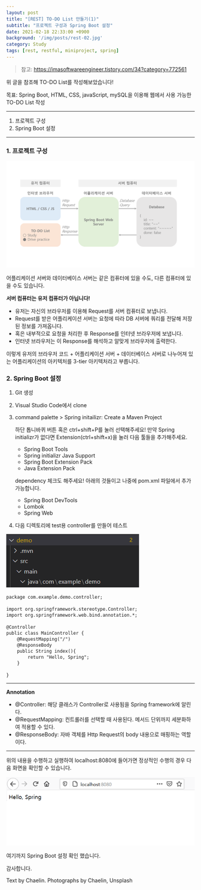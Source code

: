 ```yaml
---
layout: post
title: "[REST] TO-DO List 만들기(1)"
subtitle: "프로젝트 구성과 Spring Boot 설정"
date: 2021-02-18 22:33:00 +0900
background: '/img/posts/rest-02.jpg'
category: Study
tags: [rest, restful, miniproject, spring]
---
```

> 참고: <a src="https://imasoftwareengineer.tistory.com/34?category=772561">https://imasoftwareengineer.tistory.com/34?category=772561</a>

위 글을 참조해 TO-DO List를 작성해보았습니다!

목표: Spring Boot, HTML, CSS, javaScript, mySQL을 이용해 웹에서 사용 가능한 TO-DO List 작성

*****

1. 프로젝트 구성
2. Spring Boot 설정

*****

### 1. 프로젝트 구성
<img class="img-fluid" src="/img/posts/inPost/rest-02-01.png">

어플리케이션 서버와 데이터베이스 서버는 같은 컴퓨터에 있을 수도, 다른 컴퓨터에 있을 수도 있습니다.

**서버 컴퓨터는 유저 컴퓨터가 아닙니다!**
- 유저는 자신의 브라우저를 이용해 Request를 서버 컴퓨터로 보냅니다.
- Request를 받은 어플리케이션 서버는 요청에 따라 DB 서버에 쿼리를 전달해 저장된 정보를 가져옵니다.
- 혹은 내부적으로 요청을 처리한 후 Response를 인터넷 브라우저에 보냅니다. 
- 인터넷 브라우저는 이 Response를 해석하고 알맞게 브라우저에 출력한다.

이렇게 유저의 브라우저 코드 + 어플리케이션 서버 + 데이터베이스 서버로 나누어져 있는 어플리케이션의 아키텍처를 3-tier 아키텍처라고 부릅니다.

### 2. Spring Boot 설정
1. Git 생성
2. Visual Studio Code에서 clone 
3. command palette > Spring initailizr: Create a Maven Project

    하단 톱니바퀴 버튼 혹은 ctrl+shift+P를 눌러 선택해주세요!   만약 Spring initializr가 없다면 Extension(ctrl+shift+x)을 눌러 다음 툴들을 추가해주세요.

    * Spring Boot Tools
    * Spring initializr Java Support
    * Spring Boot Extension Pack
    * Java Extension Pack

    dependency 체크도 해주세요! 아래의 것들이고 나중에 pom.xml 파일에서 추가 가능합니다.

    * Spring Boot DevTools
    * Lombok
    * Spring Web

4. 다음 디렉토리에 test용 controller를 만들어 테스트
<img class="img-fluid" src="/img/posts/inPost/rest-02-03.png">

```
package com.example.demo.controller;

import org.springframework.stereotype.Controller;
import org.springframework.web.bind.annotation.*;

@Controller
public class MainController {
    @RequestMapping("/")
    @ResponseBody
    public String index(){
        return "Hello, Spring";
    }

}
```
*****
**Annotation**
- @Controller: 해당 클래스가 Controller로 사용됨을 Spring framework에 알린다.
- @RequestMapping: 컨트롤러를 선택할 때 사용된다. 메서드 단위까지 세분화하여 적용할 수 있다.
- @ResponseBody: 자바 객체를 Http Request의 body 내용으로 매핑하는 역할이다.

*****

위의 내용을 수행하고 실행하여 localhost:8080에 들어가면 정상적인 수행의 경우 다음 화면을 확인할 수 있습니다.

<img class="img-fluid" src="/img/posts/inPost/rest-02-02.png">

여기까지 Spring Boot 설정 확인 했습니다.

감사합니다.
<p class = "placeholder">Text by Chaelin. Photographs by Chaelin, Unsplash</p>